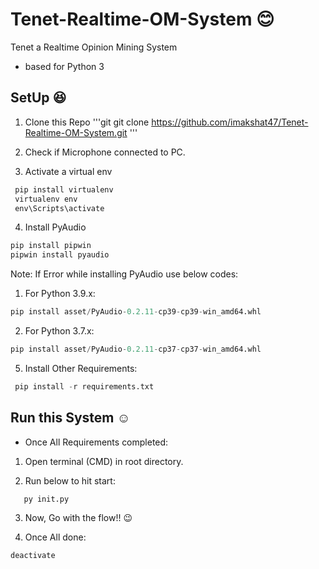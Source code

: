 # Tenet-Realtime-OM-System :blush:
Tenet a Realtime Opinion Mining System 
- based for Python 3

## SetUp :satisfied:

1. Clone this Repo
'''git
git clone https://github.com/imakshat47/Tenet-Realtime-OM-System.git
'''

2. Check if Microphone connected to PC.

3. Activate a virtual env
```python
 pip install virtualenv
 virtualenv env
 env\Scripts\activate
```

4. Install PyAudio

```python
pip install pipwin
pipwin install pyaudio
```

Note: If Error while installing PyAudio use below codes:
   1. For Python 3.9.x: 
```python
pip install asset/PyAudio-0.2.11-cp39-cp39-win_amd64.whl
```
   2. For Python 3.7.x:
```python
pip install asset/PyAudio-0.2.11-cp37-cp37-win_amd64.whl
```

5. Install Other Requirements:
```python
 pip install -r requirements.txt
```

## Run this System :relaxed:
- Once All Requirements completed:

1. Open terminal (CMD) in root directory.

2. Run below to hit start:
```pyhton
   py init.py
```

3. Now, Go with the flow!! :wink:

4. Once All done: 
```python 
deactivate
```